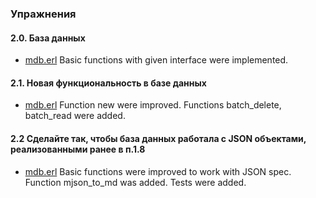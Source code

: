 ### Упражнения


#### 2.0. База данных
- [mdb.erl](https://github.com/toxish666/erlang_repo/blob/master/erlang_course_tasks/2-advanced/mdb.erl)
Basic functions with given interface were implemented.

#### 2.1. Новая функциональность в базе данных
- [mdb.erl](https://github.com/toxish666/erlang_repo/blob/master/erlang_course_tasks/2-advanced/mdb.erl)
Function new were improved. Functions batch_delete, batch_read were added. 

#### 2.2 Сделайте так, чтобы база данных работала с JSON объектами, реализованными ранее в п.1.8
- [mdb.erl](https://github.com/toxish666/erlang_repo/blob/master/erlang_course_tasks/2-advanced/mdb.erl)
Basic functions were improved to work with JSON spec. Function mjson_to_md was added. Tests were added. 